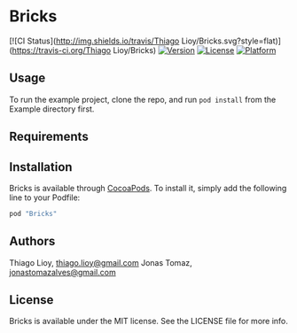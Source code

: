 # Bricks

[![CI Status](http://img.shields.io/travis/Thiago Lioy/Bricks.svg?style=flat)](https://travis-ci.org/Thiago Lioy/Bricks)
[![Version](https://img.shields.io/cocoapods/v/Bricks.svg?style=flat)](http://cocoapods.org/pods/Bricks)
[![License](https://img.shields.io/cocoapods/l/Bricks.svg?style=flat)](http://cocoapods.org/pods/Bricks)
[![Platform](https://img.shields.io/cocoapods/p/Bricks.svg?style=flat)](http://cocoapods.org/pods/Bricks)

## Usage

To run the example project, clone the repo, and run `pod install` from the Example directory first.

## Requirements

## Installation

Bricks is available through [CocoaPods](http://cocoapods.org). To install
it, simply add the following line to your Podfile:

```ruby
pod "Bricks"
```

## Authors

Thiago Lioy, thiago.lioy@gmail.com
Jonas Tomaz, jonastomazalves@gmail.com

## License

Bricks is available under the MIT license. See the LICENSE file for more info.
